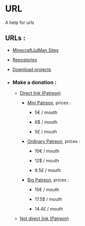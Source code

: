 # URL
A help for urls

## URLs :
- [MinecraftJulMan Sites](https://minecraftjulman.github.io)

- [Repostories](https://github.com/MinecraftJulMan?tab=repositories)

- [Download projects](https://minecraftjulman.github.io/download)

- ### Make a donation :
 
  - [Direct link (Patreon)](https://patreon.com/MinecraftJulMan)
  
    - [Mini Patreon](https://minecraftjulman.github.io/redirections#https://www.patreon.com/join/minecraftjulman/checkout?rid=5680137), prices :
    
      - 5€ / mouth
      
      - 6$ / mouth
      
      - 5£ / mouth
    
    - [Ordinary Patreon](https://minecraftjulman.github.io/redirections#https://www.patreon.com/join/minecraftjulman/checkout?rid=5680138), prices :
    
      - 10€ / mouth
      
      - 12$ / mouth
      
      - 9.5£ / mouth
    
    - [Big Patreon](https://minecraftjulman.github.io/redirections#https://www.patreon.com/join/minecraftjulman/checkout?rid=5680139), prices :
    
      - 15€ / mouth
      
      - 17.5$ / mouth
      
      - 14.4£ / mouth
  
  - [Not direct link (Patreon)](https://minecraftjulman.github.io/patreon)
